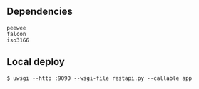 ## Dependencies
```
peewee
falcon
iso3166
```

## Local deploy
```
$ uwsgi --http :9090 --wsgi-file restapi.py --callable app
```
